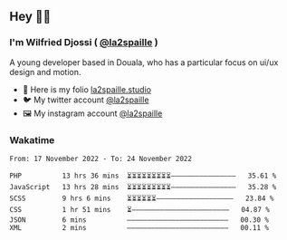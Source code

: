 ## Hey 👋🏾
### I'm Wilfried Djossi ( <a href="https://twitter.com/la2spaille/" target="_blank">@la2spaille</a> )
A young developer based in Douala, who has a particular focus on ui/ux design and motion.

- 🎨 Here is my folio [la2spaille.studio](https://la2spaille.studio/)
- 🐦 My twitter account [@la2spaille](https://twitter.com/la2spaille/)
- 🖼 My instagram account [@la2spaille](https://www.instagram.com/la2spaille/)

### Wakatime
<!--START_SECTION:waka-->

```text
From: 17 November 2022 - To: 24 November 2022

PHP          13 hrs 36 mins  ⏳⏳⏳⏳⏳⏳⏳⏳⏳————————————————   35.61 %
JavaScript   13 hrs 28 mins  ⏳⏳⏳⏳⏳⏳⏳⏳⏳————————————————   35.28 %
SCSS         9 hrs 6 mins    ⏳⏳⏳⏳⏳⏳———————————————————   23.84 %
CSS          1 hr 51 mins    ⏳————————————————————————   04.87 %
JSON         6 mins          —————————————————————————   00.30 %
XML          2 mins          —————————————————————————   00.11 %
```

<!--END_SECTION:waka-->
<!--
**la2spaille/la2spaille** is a ✨ _special_ ✨ repository because its `README.md` (this file) appears on your GitHub profile.

Here are some ideas to get you started:

- 🔭 I’m currently working on ...
- 🌱 I’m currently learning ...
- 👯 I’m looking to collaborate on ...
- 🤔 I’m looking for help with ...
- 💬 Ask me about ...
- 📫 How to reach me: ...
- 😄 Pronouns: ...
- ⚡ Fun fact: ...
-->
